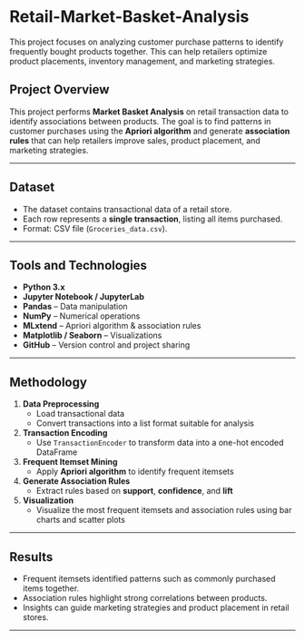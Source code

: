 # Retail-Market-Basket-Analysis
 This project focuses on analyzing customer purchase patterns to identify frequently bought products together. This can help retailers optimize product placements, inventory management, and marketing strategies.
 

## Project Overview
This project performs **Market Basket Analysis** on retail transaction data to identify associations between products. The goal is to find patterns in customer purchases using the **Apriori algorithm** and generate **association rules** that can help retailers improve sales, product placement, and marketing strategies.

---

## Dataset
- The dataset contains transactional data of a retail store.
- Each row represents a **single transaction**, listing all items purchased.
- Format: CSV file (`Groceries_data.csv`).

---

## Tools and Technologies
- **Python 3.x**
- **Jupyter Notebook / JupyterLab**
- **Pandas** – Data manipulation
- **NumPy** – Numerical operations
- **MLxtend** – Apriori algorithm & association rules
- **Matplotlib / Seaborn** – Visualizations
- **GitHub** – Version control and project sharing

---

## Methodology
1. **Data Preprocessing**
   - Load transactional data
   - Convert transactions into a list format suitable for analysis
2. **Transaction Encoding**
   - Use `TransactionEncoder` to transform data into a one-hot encoded DataFrame
3. **Frequent Itemset Mining**
   - Apply **Apriori algorithm** to identify frequent itemsets
4. **Generate Association Rules**
   - Extract rules based on **support**, **confidence**, and **lift**
5. **Visualization**
   - Visualize the most frequent itemsets and association rules using bar charts and scatter plots

---

## Results
- Frequent itemsets identified patterns such as commonly purchased items together.
- Association rules highlight strong correlations between products.
- Insights can guide marketing strategies and product placement in retail stores.

---



